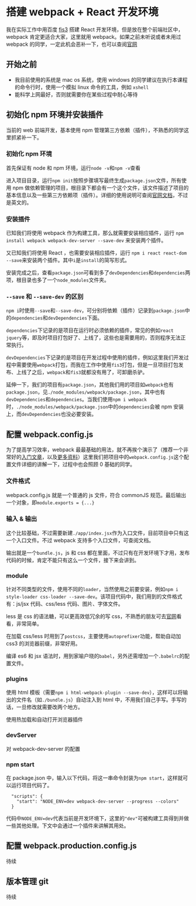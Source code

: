 
# 搭建 webpack + React 开发环境

我在实际工作中用百度 [fis3](http://fis.baidu.com/) 搭建 React 开发环境，但是放在整个前端社区中，webpack 肯定更适合大家，这里就用 webpack。如果之前未听说或者未用过 webpack 的同学，一定此机会恶补一下，也可以查阅[官网](https://webpack.github.io/)



## 开始之前

 - 我目前使用的系统是 mac os 系统，使用 windows 的同学建议在执行本课程的命令行时，使用一个模拟 linux 命令的工具，例如 `xshell`
 - 能科学上网最好，否则就需要你在某些过程中耐心等待




## 初始化 npm 环境并安装插件

当前的 web 前端开发，基本使用 npm 管理第三方依赖（插件），不熟悉的同学这里抓紧补一下。

### 初始化 npm 环境

首先保证有 node 和 npm 环境，运行`node -v`和`npm -v`查看

进入项目目录，运行`npm init`按照步骤填写最终生成`package.json`文件，所有使用 npm 做依赖管理的项目，根目录下都会有一个这个文件，该文件描述了项目的基本信息以及一些第三方依赖项（插件）。详细的使用说明可查阅[官网文档](https://docs.npmjs.com/)，不过是英文的。

### 安装插件

已知我们将使用 webpack 作为构建工具，那么就需要安装相应插件，运行 `npm install webpack webpack-dev-server --save-dev` 来安装两个插件。

又已知我们将使用 React ，也需要安装相应插件，运行 `npm i react react-dom --save`来安装两个插件。其中`i`是`install`的简写形式。

安装完成之后，查看`package.json`可看到多了`devDependencies`和`dependencies`两项，根目录也多了一个`node_modules`文件夹。

### `--save` 和 `--save-dev` 的区别

`npm i`时使用`--save`和`--save-dev`，可分别将依赖（插件）记录到`package.json`中的`dependencies`和`devDependencies`下面。

`dependencies`下记录的是项目在运行时必须依赖的插件，常见的例如`react` `jquery`等，即及时项目打包好了、上线了，这些也是需要用的，否则程序无法正常执行。

`devDependencies`下记录的是项目在开发过程中使用的插件，例如这里我们开发过程中需要使用`webpack`打包，而我在工作中使用`fis3`打包，但是一旦项目打包发布、上线了之后，`webpack`和`fis3`就都没有用了，可卸磨杀驴。

延伸一下，我们的项目有`package.json`，其他我们用的项目如`webpack`也有`package.json`，见`./node_modules/webpack/package.json`，其中也有`devDependencies`和`dependencies`。当我们使用`npm i webpack`时，`./node_modules/webpack/package.json`中的`dependencies`会被 npm 安装上，而`devDependencies`也没必要安装。




## 配置 webpack.config.js

为了提高学习效率，webpack 最最基础的用法，就不再挨个演示了（推荐一个非常好的[入门文章](https://segmentfault.com/a/1190000006178770)，以及[更多资料](https://github.com/frontendmap/frontendmap/blob/master/source-env/build/pack.md)）这里我们把项目中的`webpack.config.js`这个配置文件详细的讲解一下，过程中也会照顾 0 基础的同学。

### 文件格式

webpack.config.js 就是一个普通的 js 文件，符合 commonJS 规范。最后输出一个对象，即`module.exports = {...}`

### 输入 & 输出

这个比较基础，不过需要新建`./app/index.jsx`作为入口文件，目前项目中只有这一个入口文件。不过 webpack 支持多个入口文件，可查阅文档。

输出就是一个`bundle.js`，js 和 css 都在里面，不过只有在开发环境下才用，发布代码的时候，肯定不能只有这么一个文件，接下来会讲到。

### module

针对不同类型的文件，使用不同的`loader`，当然使用之前要安装，例如`npm i style-loader css-loader --save-dev`。该项目代码中，我们用到的文件格式有：js/jsx 代码、css/less 代码、图片、字体文件。

less 是 css 的语法糖，可以更高效低冗余的写 css，不熟悉的朋友可去[官网](http://lesscss.cn/)看看，非常简单。

在加载 css/less 时用到了`postcss`，主要使用`autoprefixer`功能，帮助自动加 css3 的浏览器前缀，非常好用。

编译 es6 和 jsx 语法时，用到家喻户晓的`babel`，另外还需增加一个`.babelrc`的配置文件。

### plugins

使用 html 模板（需要`npm i html-webpack-plugin --save-dev`），这样可以将输出的文件名（如`./bundle.js`）自动注入到 html 中，不用我们自己手写。手写的话，一旦修改就需要改两个地方。

使用热加载和自动打开浏览器插件

### devServer

对 webpack-dev-server 的配置

### npm start

在 package.json 中，输入以下代码，将这一串命令封装为`npm start`，这样就可以运行项目代码了。

```
  "scripts": {
    "start": "NODE_ENV=dev webpack-dev-server --progress --colors"
  }
```

代码中`NODE_ENV=dev`代表当前是开发环境下，这里的`"dev"`可被构建工具得到并做一些其他处理。下文中会通过一个插件来讲解其用处。





## 配置 webpack.production.config.js


待续


## 版本管理 git

待续


